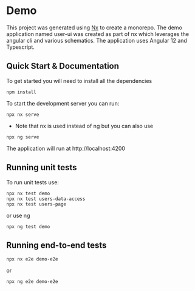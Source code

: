 # Demo
This project was generated using [Nx](https://nx.dev) to create a monorepo. The demo application
named user-ui was created as part of nx which leverages the angular cli and various schematics. The 
application uses Angular 12 and Typescript. 

## Quick Start & Documentation
To get started you will need to install all the dependencies
```shell
npm install
```

To start the development server you can run: 
```shell
npx nx serve
```

* Note that nx is used instead of ng but you can also use 
```shell
npx ng serve
```

The application will run at http://localhost:4200

## Running unit tests
To run unit tests use:
```shell
npx nx test demo
npx nx test users-data-access
npx nx test users-page
```
or use ng
```shell
npx ng test demo
```

## Running end-to-end tests
```shell
npx nx e2e demo-e2e
```
or
```shell
npx ng e2e demo-e2e
```
